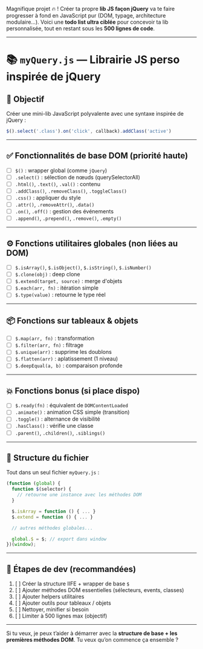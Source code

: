 Magnifique projet 🔥 ! Créer ta propre **lib JS façon jQuery** va te faire progresser à fond en JavaScript pur (DOM, typage, architecture modulaire…). Voici une **todo list ultra ciblée** pour concevoir ta lib personnalisée, tout en restant sous les **500 lignes de code**.

---

# 📚 `myQuery.js` — Librairie JS perso inspirée de jQuery

## 🎯 Objectif
Créer une mini-lib JavaScript polyvalente avec une syntaxe inspirée de jQuery :  
```js
$().select('.class').on('click', callback).addClass('active')
```

---

## ✅ Fonctionnalités de base DOM (priorité haute)
- [ ] `$()` : wrapper global (comme `jQuery`)
- [ ] `.select()` : sélection de nœuds (querySelectorAll)
- [ ] `.html()`, `.text()`, `.val()` : contenu
- [ ] `.addClass()`, `.removeClass()`, `.toggleClass()`
- [ ] `.css()` : appliquer du style
- [ ] `.attr()`, `.removeAttr()`, `.data()`
- [ ] `.on()`, `.off()` : gestion des événements
- [ ] `.append()`, `.prepend()`, `.remove()`, `.empty()`

---

## ⚙️ Fonctions utilitaires globales (non liées au DOM)
- [ ] `$.isArray()`, `$.isObject()`, `$.isString()`, `$.isNumber()`
- [ ] `$.clone(obj)` : deep clone
- [ ] `$.extend(target, source)` : merge d'objets
- [ ] `$.each(arr, fn)` : itération simple
- [ ] `$.type(value)` : retourne le type réel

---

## 📦 Fonctions sur tableaux & objets
- [ ] `$.map(arr, fn)` : transformation
- [ ] `$.filter(arr, fn)` : filtrage
- [ ] `$.unique(arr)` : supprime les doublons
- [ ] `$.flatten(arr)` : aplatissement (1 niveau)
- [ ] `$.deepEqual(a, b)` : comparaison profonde

---

## 💥 Fonctions bonus (si place dispo)
- [ ] `$.ready(fn)` : équivalent de `DOMContentLoaded`
- [ ] `.animate()` : animation CSS simple (transition)
- [ ] `.toggle()` : alternance de visibilité
- [ ] `.hasClass()` : vérifie une classe
- [ ] `.parent()`, `.children()`, `.siblings()`

---

## 📁 Structure du fichier
Tout dans un seul fichier `myQuery.js` :
```js
(function (global) {
  function $(selector) {
    // retourne une instance avec les méthodes DOM
  }

  $.isArray = function () { ... }
  $.extend = function () { ... }

  // autres méthodes globales...

  global.$ = $; // export dans window
})(window);
```

---

## 🔧 Étapes de dev (recommandées)
1. [ ] Créer la structure IIFE + wrapper de base `$`
2. [ ] Ajouter méthodes DOM essentielles (sélecteurs, events, classes)
3. [ ] Ajouter helpers utilitaires
4. [ ] Ajouter outils pour tableaux / objets
5. [ ] Nettoyer, minifier si besoin
6. [ ] Limiter à 500 lignes max (objectif)

---

Si tu veux, je peux t’aider à démarrer avec la **structure de base + les premières méthodes DOM**. Tu veux qu’on commence ça ensemble ?
